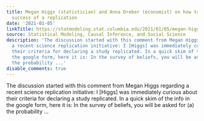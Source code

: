 ```yaml
---
title: Megan Higgs (statistician) and Anna Dreber (economist) on how to judge the
  success of a replication
date: '2021-01-05'
linkTitle: https://statmodeling.stat.columbia.edu/2021/01/05/megan-higgs-statistician-and-anna-dreber-economist-on-how-to-judge-the-success-of-a-replication/
source: Statistical Modeling, Causal Inference, and Social Science
description: 'The discussion started with this comment from Megan Higgs regarding
  a recent science replication initiative: I [Higgs] was immediately curious about
  their criteria for declaring a study replicated. In a quick skim of the info in
  the google form, here it is: In the survey of beliefs, you will be asked for (a)
  the probability ...'
disable_comments: true
---
```

The discussion started with this comment from Megan Higgs regarding a recent science replication initiative: I [Higgs] was immediately curious about their criteria for declaring a study replicated. In a quick skim of the info in the google form, here it is: In the survey of beliefs, you will be asked for (a) the probability ...
